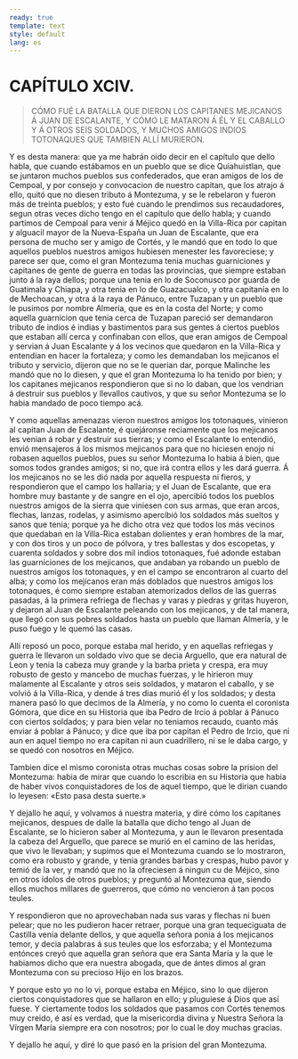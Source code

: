 ```yaml
---
ready: true
template: text
style: default
lang: es
---
```


# CAPÍTULO XCIV.

> CÓMO FUÉ LA BATALLA QUE DIERON LOS CAPITANES MEJICANOS Á JUAN DE
> ESCALANTE, Y CÓMO LE MATARON Á ÉL Y EL CABALLO Y Á OTROS SEIS SOLDADOS,
> Y MUCHOS AMIGOS INDIOS TOTONAQUES QUE TAMBIEN ALLÍ MURIERON.


Y es desta manera: que ya me habrán oido decir en el capítulo que dello
habla, que cuando estábamos en un pueblo que se dice Quiahuistlan, que
se juntaron muchos pueblos sus confederados, que eran amigos de los de
Cempoal, y por consejo y convocacion de nuestro capitan, que los atrajo
á ello, quitó que no diesen tributo á Montezuma, y se le rebelaron
y fueron más de treinta pueblos; y esto fué cuando le prendimos sus
recaudadores, segun otras veces dicho tengo en el capítulo que dello
habla; y cuando partimos de Cempoal para venir á Méjico quedó en la
Villa-Rica por capitan y alguacil mayor de la Nueva-España un Juan de
Escalante, que era persona de mucho ser y amigo de Cortés, y le mandó
que en todo lo que aquellos pueblos nuestros amigos hubiesen menester
les favoreciese; y parece ser que, como el gran Montezuma tenia muchas
guarniciones y capitanes de gente de guerra en todas las provincias,
que siempre estaban junto á la raya dellos; porque una tenia en lo
de Soconusco por guarda de Guatimala y Chiapa, y otra tenia en lo de
Guazacualco, y otra capitanía en lo de Mechoacan, y otra á la raya de
Pánuco, entre Tuzapan y un pueblo que le pusimos por nombre Almería,
que es en la costa del Norte; y como aquella guarnicion que tenia
cerca de Tuzapan pareció ser demandaron tributo de indios é indias y
bastimentos para sus gentes á ciertos pueblos que estaban allí cerca
y confinaban con ellos, que eran amigos de Cempoal y servian á Juan
Escalante y á los vecinos que quedaron en la Villa-Rica y entendian en
hacer la fortaleza; y como les demandaban los mejicanos el tributo y
servicio, dijeron que no se le querian dar, porque Malinche les mandó
que no lo diesen, y que el gran Montezuma lo ha tenido por bien; y los
capitanes mejicanos respondieron que si no lo daban, que los vendrian á
destruir sus pueblos y llevallos cautivos, y que su señor Montezuma se
lo habia mandado de poco tiempo acá.

Y como aquellas amenazas vieron nuestros amigos los totonaques,
vinieron al capitan Juan de Escalante, é quejáronse reciamente que
los mejicanos les venian á robar y destruir sus tierras; y como el
Escalante lo entendió, envió mensajeros á los mismos mejicanos para que
no hiciesen enojo ni robasen aquellos pueblos, pues su señor Montezuma
lo habia á bien, que somos todos grandes amigos; si no, que irá contra
ellos y les dará guerra. Á los mejicanos no se les dió nada por
aquella respuesta ni fieros, y respondieron que el campo los hallaria;
y el Juan de Escalante, que era hombre muy bastante y de sangre en
el ojo, apercibió todos los pueblos nuestros amigos de la sierra que
viniesen con sus armas, que eran arcos, flechas, lanzas, rodelas, y
asimismo apercibió los soldados más sueltos y sanos que tenia; porque
ya he dicho otra vez que todos los más vecinos que quedaban en la
Villa-Rica estaban dolientes y eran hombres de la mar, y con dos tiros
y un poco de pólvora, y tres ballestas y dos escopetas, y cuarenta
soldados y sobre dos mil indios totonaques, fué adonde estaban las
guarniciones de los mejicanos, que andaban ya robando un pueblo de
nuestros amigos los totonaques, y en el campo se encontraron al cuarto
del alba; y como los mejicanos eran más doblados que nuestros amigos
los totonaques, é como siempre estaban atemorizados dellos de las
guerras pasadas, á la primera refriega de flechas y varas y piedras
y gritas huyeron, y dejaron al Juan de Escalante peleando con los
mejicanos, y de tal manera, que llegó con sus pobres soldados hasta un
pueblo que llaman Almería, y le puso fuego y le quemó las casas.

Allí reposó un poco, porque estaba mal herido, y en aquellas refriegas
y guerra le llevaron un soldado vivo que se decia Arguello, que era
natural de Leon y tenia la cabeza muy grande y la barba prieta y
crespa, era muy robusto de gesto y mancebo de muchas fuerzas, y le
hirieron muy malamente al Escalante y otros seis soldados, y mataron
el caballo, y se volvió á la Villa-Rica, y dende á tres dias murió
él y los soldados; y desta manera pasó lo que decimos de la Almería,
y no como lo cuenta el coronista Gómora, que dice en su Historia que
iba Pedro de Ircio á poblar á Pánuco con ciertos soldados; y para bien
velar no teniamos recaudo, cuanto más enviar á poblar á Pánuco; y dice
que iba por capitan el Pedro de Ircio, que ni aun en aquel tiempo no
era capitan ni aun cuadrillero, ni se le daba cargo, y se quedó con
nosotros en Méjico.

Tambien dice el mismo coronista otras muchas cosas sobre la prision
del Montezuma: habia de mirar que cuando lo escribia en su Historia
que habia de haber vivos conquistadores de los de aquel tiempo, que le
dirian cuando lo leyesen: «Esto pasa desta suerte.»

Y dejallo he aquí, y volvamos á nuestra materia, y diré cómo los
capitanes mejicanos, despues de dalle la batalla que dicho tengo al
Juan de Escalante, se lo hicieron saber al Montezuma, y aun le llevaron
presentada la cabeza del Arguello, que parece se murió en el camino de
las heridas, que vivo le llevaban; y supimos que el Montezuma cuando
se lo mostraron, como era robusto y grande, y tenia grandes barbas y
crespas, hubo pavor y temió de la ver, y mandó que no la ofreciesen á
ningun cu de Méjico, sino en otros ídolos de otros pueblos; y preguntó
al Montezuma que, siendo ellos muchos millares de guerreros, que cómo
no vencieron á tan pocos teules.

Y respondieron que no aprovechaban nada sus varas y flechas ni buen
pelear; que no les pudieron hacer retraer, porque una gran tequeciguata
de Castilla venia delante dellos, y que aquella señora ponia á los
mejicanos temor, y decia palabras á sus teules que los esforzaba; y el
Montezuma entónces creyó que aquella gran señora que era Santa María y
la que le habiamos dicho que era nuestra abogada, que de ántes dimos al
gran Montezuma con su precioso Hijo en los brazos.

Y porque esto yo no lo vi, porque estaba en Méjico, sino lo que dijeron
ciertos conquistadores que se hallaron en ello; y pluguiese á Dios que
así fuese. Y ciertamente todos los soldados que pasamos con Cortés
tenemos muy creido, é así es verdad, que la misericordia divina y
Nuestra Señora la Vírgen María siempre era con nosotros; por lo cual le
doy muchas gracias.

Y dejallo he aquí, y diré lo que pasó en la prision del gran Montezuma.

